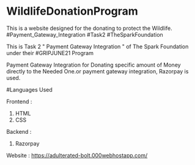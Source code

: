 # WildlifeDonationProgram

This is a website designed for the donating to protect the Wildlife.
#Payment_Gateway_Integration #Task2 #TheSparkFoundation

This is Task 2 " Payment Gateway Integration " of The Spark Foundation under their #GRIPJUNE21 Program

Payment Gateway Integration for Donating specific amount of Money directly to the Needed One.or payment gateway integration, Razorpay is used.

#Languages Used

Frontend :
1. HTML
2. CSS

Backend :
1. Razorpay

Website : https://adulterated-bolt.000webhostapp.com/
